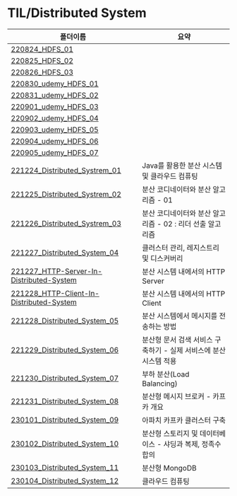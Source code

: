 # TIL/Distributed System

| 폴더이름                                                                                                                                         | 요약                                     |
| -------------------------------------------------------------------------------------------------------------------------------------------- | -------------------------------------- |
| [220824_HDFS_01](https://github.com/seho27060/TIL/tree/master/Distributed-System/220824_HDFS_01)                                             |                                        |
| [220825_HDFS_02](https://github.com/seho27060/TIL/tree/master/Distributed-System/220825_HDFS_02)                                             |                                        |
| [220826_HDFS_03](https://github.com/seho27060/TIL/tree/master/Distributed-System/220826_HDFS_03)                                             |                                        |
| [220830_udemy_HDFS_01](https://github.com/seho27060/TIL/tree/master/Distributed-System/220830_udemy_HDFS_01)                                 |                                        |
| [220831_udemy_HDFS_02](https://github.com/seho27060/TIL/tree/master/Distributed-System/220831_udemy_HDFS_02)                                 |                                        |
| [220901_udemy_HDFS_03](https://github.com/seho27060/TIL/tree/master/Distributed-System/220901_udemy_HDFS_03)                                 |                                        |
| [220902_udemy_HDFS_04](https://github.com/seho27060/TIL/tree/master/Distributed-System/220902_udemy_HDFS_04)                                 |                                        |
| [220903_udemy_HDFS_05](https://github.com/seho27060/TIL/tree/master/Distributed-System/220903_udemy_HDFS_05)                                 |                                        |
| [220904_udemy_HDFS_06](https://github.com/seho27060/TIL/tree/master/Distributed-System/220904_udemy_HDFS_06)                                 |                                        |
| [220905_udemy_HDFS_07](https://github.com/seho27060/TIL/tree/master/Distributed-System/220905_udemy_HDFS_07)                                 |                                        |
| [221224_Distributed_Systrem_01](https://github.com/seho27060/TIL/tree/master/Distributed-System/221224_Distributed_Systrem_01)               | Java를 활용한 분산 시스템 및 클라우드 컴퓨팅            |
| [221225_Distributed_Systrem_02](https://github.com/seho27060/TIL/tree/master/Distributed-System/221225_Distributed_Systrem_02)               | 분산 코디네이터와 분산 알고리즘 - 01                 |
| [221226_Distributed_Systrem_03](https://github.com/seho27060/TIL/tree/master/Distributed-System/221226_Distributed_Systrem_03)               | 분산 코디네이터와 분산 알고리즘 - 02 : 리더 선출 알고리즘    |
| [221227_Distributed_System_04](https://github.com/seho27060/TIL/tree/master/Distributed-System/221227_Distributed_System_04)                 | 클러스터 관리, 레지스트리 및 디스커버리                 |
| [221227_HTTP-Server-In-Distributed-System](https://github.com/seho27060/TIL/tree/master/CS/Network/221227_HTTP-Server-In-Distributed-System) | 분산 시스템 내에서의 HTTP Server                |
| [221228_HTTP-Client-In-Distributed-System](https://github.com/seho27060/TIL/tree/master/CS/Network/221228_HTTP-Client-In-Distributed-System) | 분산 시스템 내에서의 HTTP Client                |
| [221228_Distributed_System_05](https://github.com/seho27060/TIL/tree/master/Distributed-System/221228_Distributed_System_05)                 | 분산 시스템에서 메시지를 전송하는 방법                  |
| [221229_Distributed_System_06](https://github.com/seho27060/TIL/tree/master/Distributed-System/221229_Distributed_System_06)                 | 분산형 문서 검색 서비스 구축하기 - 실제 서비스에 분산 시스템 적용 |
| [221230_Distributed_System_07](https://github.com/seho27060/TIL/tree/master/Distributed-System/221230_Distributed_System_07)                 | 부하 분산(Load Balancing)                  |
| [221231_Distributed_System_08](https://github.com/seho27060/TIL/tree/master/Distributed-System/221231_Distributed_System_08)                 | 분산형 메시지 브로커 - 카프카 개요                   |
| [230101_Distributed_System_09](https://github.com/seho27060/TIL/tree/master/Distributed-System/230101_Distributed_System_09)                 | 아파치 카프카 클러스터 구축                        |
| [230102_Distributed_System_10](https://github.com/seho27060/TIL/tree/master/Distributed-System/230102_Distributed_System_10)                 | 분산형 스토리지 및 데이터베이스 - 샤딩과 복제, 정족수 합의     |
| [230103_Distributed_System_11](https://github.com/seho27060/TIL/tree/master/Distributed-System/230102_Distributed_System_10)                 | 분산형 MongoDB                            |
| [230104_Distributed_System_12](https://github.com/seho27060/TIL/tree/master/Distributed-System/230104_Distributed_System_12)                 | 클라우드 컴퓨팅                               |
